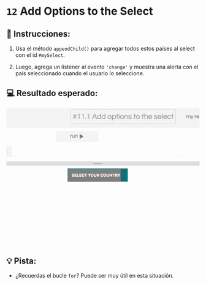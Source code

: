 # `12` Add Options to the Select

## 📝 Instrucciones:

1. Usa el método `appendChild()` para agregar todos estos países al select con el id `#mySelect`.

2. Luego, agrega un listener al evento `'change'` y muestra una alerta con el país seleccionado cuando el usuario lo seleccione.

## 💻 Resultado esperado:

![image](../../.learn/assets/13-1.gif)

## 💡 Pista:

+ ¿Recuerdas el bucle `for`? Puede ser muy útil en esta situación.
